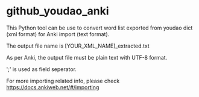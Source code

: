 # github_youdao_anki

This Python tool can be use to convert word list exported from youdao dict (xml format) for Anki import (text format). 

The output file name is [YOUR_XML_NAME]_extracted.txt

As per Anki, the output file must be plain text with UTF-8 format.

';' is used as field seperator.

For more importing related info, please check https://docs.ankiweb.net/#/importing
